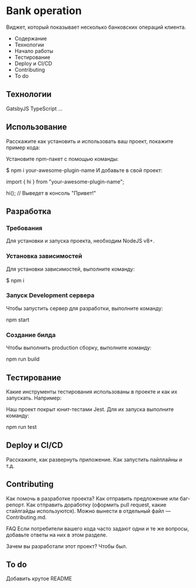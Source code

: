 # Bank operation
Виджет, который показывает несколько банковских операций клиента.

- Содержание
- Технологии
- Начало работы
- Тестирование
- Deploy и CI/CD
- Contributing
- To do

## Технологии
GatsbyJS
TypeScript
...
## Использование
Расскажите как установить и использовать ваш проект, покажите пример кода:

Установите npm-пакет с помощью команды:

$ npm i your-awesome-plugin-name
И добавьте в свой проект:

import { hi } from "your-awesome-plugin-name";

hi(); // Выведет в консоль "Привет!"

## Разработка
### Требования
Для установки и запуска проекта, необходим NodeJS v8+.

### Установка зависимостей
Для установки зависимостей, выполните команду:

$ npm i

### Запуск Development сервера
Чтобы запустить сервер для разработки, выполните команду:

npm start

### Создание билда
Чтобы выполнить production сборку, выполните команду:

npm run build

## Тестирование
Какие инструменты тестирования использованы в проекте и как их запускать. Например:

Наш проект покрыт юнит-тестами Jest. Для их запуска выполните команду:

npm run test

## Deploy и CI/CD
Расскажите, как развернуть приложение. Как запустить пайплайны и т.д.

## Contributing
Как помочь в разработке проекта? Как отправить предложение или баг-репорт. Как отправить доработку (оформить pull request, какие стайлгайды используются). Можно вынести в отдельный файл — Contributing.md.

FAQ
Если потребители вашего кода часто задают одни и те же вопросы, добавьте ответы на них в этом разделе.

Зачем вы разработали этот проект?
Чтобы был.

## To do
 Добавить крутое README



